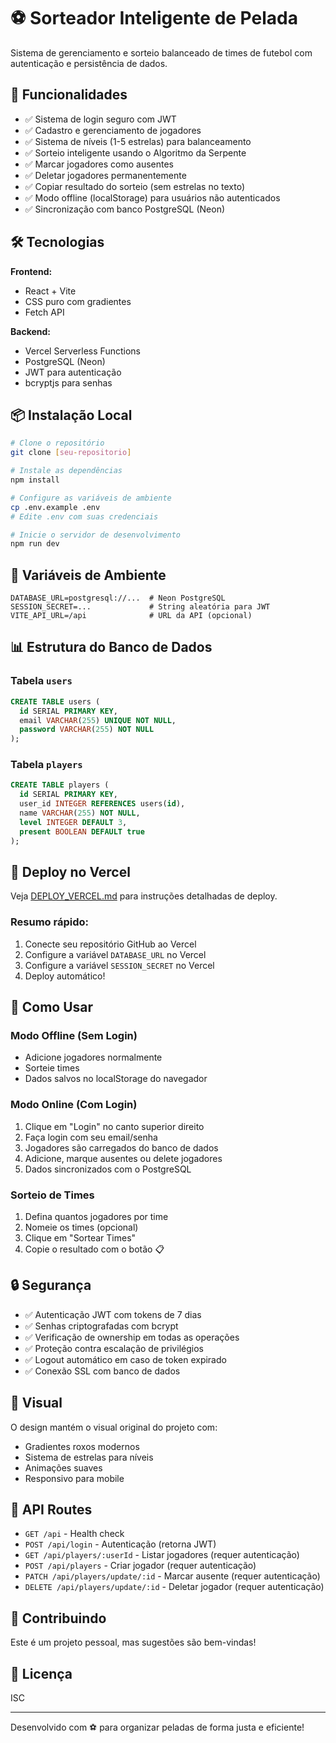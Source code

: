 # ⚽ Sorteador Inteligente de Pelada

Sistema de gerenciamento e sorteio balanceado de times de futebol com autenticação e persistência de dados.

## 🚀 Funcionalidades

- ✅ Sistema de login seguro com JWT
- ✅ Cadastro e gerenciamento de jogadores
- ✅ Sistema de níveis (1-5 estrelas) para balanceamento
- ✅ Sorteio inteligente usando o Algoritmo da Serpente
- ✅ Marcar jogadores como ausentes
- ✅ Deletar jogadores permanentemente
- ✅ Copiar resultado do sorteio (sem estrelas no texto)
- ✅ Modo offline (localStorage) para usuários não autenticados
- ✅ Sincronização com banco PostgreSQL (Neon)

## 🛠️ Tecnologias

**Frontend:**
- React + Vite
- CSS puro com gradientes
- Fetch API

**Backend:**
- Vercel Serverless Functions
- PostgreSQL (Neon)
- JWT para autenticação
- bcryptjs para senhas

## 📦 Instalação Local

```bash
# Clone o repositório
git clone [seu-repositorio]

# Instale as dependências
npm install

# Configure as variáveis de ambiente
cp .env.example .env
# Edite .env com suas credenciais

# Inicie o servidor de desenvolvimento
npm run dev
```

## 🔐 Variáveis de Ambiente

```env
DATABASE_URL=postgresql://...  # Neon PostgreSQL
SESSION_SECRET=...             # String aleatória para JWT
VITE_API_URL=/api              # URL da API (opcional)
```

## 📊 Estrutura do Banco de Dados

### Tabela `users`
```sql
CREATE TABLE users (
  id SERIAL PRIMARY KEY,
  email VARCHAR(255) UNIQUE NOT NULL,
  password VARCHAR(255) NOT NULL
);
```

### Tabela `players`
```sql
CREATE TABLE players (
  id SERIAL PRIMARY KEY,
  user_id INTEGER REFERENCES users(id),
  name VARCHAR(255) NOT NULL,
  level INTEGER DEFAULT 3,
  present BOOLEAN DEFAULT true
);
```

## 🚢 Deploy no Vercel

Veja [DEPLOY_VERCEL.md](./DEPLOY_VERCEL.md) para instruções detalhadas de deploy.

### Resumo rápido:

1. Conecte seu repositório GitHub ao Vercel
2. Configure a variável `DATABASE_URL` no Vercel
3. Configure a variável `SESSION_SECRET` no Vercel
4. Deploy automático!

## 📖 Como Usar

### Modo Offline (Sem Login)
- Adicione jogadores normalmente
- Sorteie times
- Dados salvos no localStorage do navegador

### Modo Online (Com Login)
1. Clique em "Login" no canto superior direito
2. Faça login com seu email/senha
3. Jogadores são carregados do banco de dados
4. Adicione, marque ausentes ou delete jogadores
5. Dados sincronizados com o PostgreSQL

### Sorteio de Times
1. Defina quantos jogadores por time
2. Nomeie os times (opcional)
3. Clique em "Sortear Times"
4. Copie o resultado com o botão 📋

## 🔒 Segurança

- ✅ Autenticação JWT com tokens de 7 dias
- ✅ Senhas criptografadas com bcrypt
- ✅ Verificação de ownership em todas as operações
- ✅ Proteção contra escalação de privilégios
- ✅ Logout automático em caso de token expirado
- ✅ Conexão SSL com banco de dados

## 🎨 Visual

O design mantém o visual original do projeto com:
- Gradientes roxos modernos
- Sistema de estrelas para níveis
- Animações suaves
- Responsivo para mobile

## 📝 API Routes

- `GET /api` - Health check
- `POST /api/login` - Autenticação (retorna JWT)
- `GET /api/players/:userId` - Listar jogadores (requer autenticação)
- `POST /api/players` - Criar jogador (requer autenticação)
- `PATCH /api/players/update/:id` - Marcar ausente (requer autenticação)
- `DELETE /api/players/update/:id` - Deletar jogador (requer autenticação)

## 🤝 Contribuindo

Este é um projeto pessoal, mas sugestões são bem-vindas!

## 📄 Licença

ISC

---

Desenvolvido com ⚽ para organizar peladas de forma justa e eficiente!
